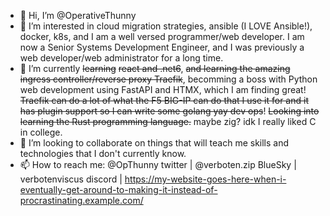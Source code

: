 - 👋 Hi, I’m @OperativeThunny
- 👀 I’m interested in cloud migration strategies, ansible (I LOVE Ansible!), docker, k8s, and I am a well versed programmer/web developer. I am now a Senior Systems Development Engineer, and I was previously a web developer/web administrator for a long time.
- 🌱 I’m currently ~~learning~~ ~~react and .net6~~, ~~and learning the amazing ingress controller/reverse proxy Traefik~~, becomming a boss with Python web development using FastAPI and HTMX, which I am finding great! ~~Traefik can do a lot of what the F5 BIG-IP can do that I use it for and it has plugin support so I can write some golang yay dev ops~~! ~~Looking into learning the Rust programming language.~~ maybe zig? idk I really liked C in college. 
- 💞️ I’m looking to collaborate on things that will teach me skills and technologies that I don't currently know.
- 📫 How to reach me: @OpThunny twitter | @verboten.zip BlueSky | verbotenviscus discord | https://my-website-goes-here-when-i-eventually-get-around-to-making-it-instead-of-procrastinating.example.com/

<!---
OperativeThunny/OperativeThunny is a ✨ special ✨ repository because its `README.md` (this file) appears on your GitHub profile.
You can click the Preview link to take a look at your changes.
--->

